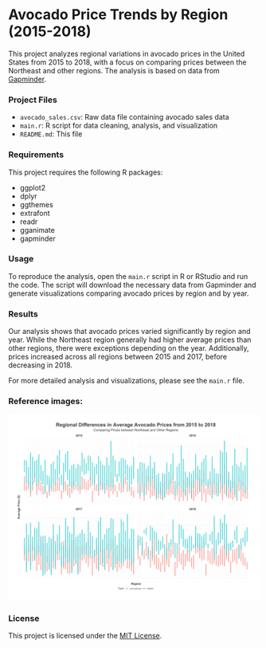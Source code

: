 # Avocado Price Trends by Region (2015-2018)

This project analyzes regional variations in avocado prices in the United States from 2015 to 2018, with a focus on comparing prices between the Northeast and other regions. The analysis is based on data from [Gapminder](https://www.gapminder.org/data/).

### Project Files

- `avocado_sales.csv`: Raw data file containing avocado sales data
- `main.r`: R script for data cleaning, analysis, and visualization
- `README.md`: This file

### Requirements

This project requires the following R packages:

- ggplot2
- dplyr
- ggthemes
- extrafont
- readr
- gganimate
- gapminder

### Usage

To reproduce the analysis, open the `main.r` script in R or RStudio and run the code. The script will download the necessary data from Gapminder and generate visualizations comparing avocado prices by region and by year.

### Results

Our analysis shows that avocado prices varied significantly by region and year. While the Northeast region generally had higher average prices than other regions, there were exceptions depending on the year. Additionally, prices increased across all regions between 2015 and 2017, before decreasing in 2018.

For more detailed analysis and visualizations, please see the `main.r` file.

### Reference images:

<img src="main_plot.svg" alt="drawing"/>

### License

This project is licensed under the [MIT License](LICENSE.md).
